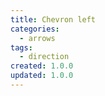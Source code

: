 ```yaml
---
title: Chevron left
categories:
  - arrows
tags:
  - direction
created: 1.0.0
updated: 1.0.0
---
```


